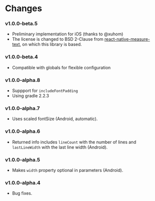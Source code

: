 # Changes

### v1.0.0-beta.5
- Preliminary implementation for iOS (thanks to @xuhom)
- The license is changed to BSD 2-Clause from [react-native-measure-text](https://github.com/airamrguez/react-native-measure-text), on which this library is based.

### v1.0.0-beta.4
- Compatible with globals for flexible configuration

### v1.0.0-alpha.8
- Suppport for `includeFontPadding`
- Using gradle 2.2.3

### v1.0.0-alpha.7
- Uses scaled fontSize (Android, automatic).

### v1.0.0-alpha.6
- Returned info includes `lineCount` with the number of lines and `lastLineWidth` with the last line width (Android).

### v1.0.0-alpha.5
- Makes `width` property optional in parameters (Android).

### v1.0.0-alpha.4
- Bug fixes.
